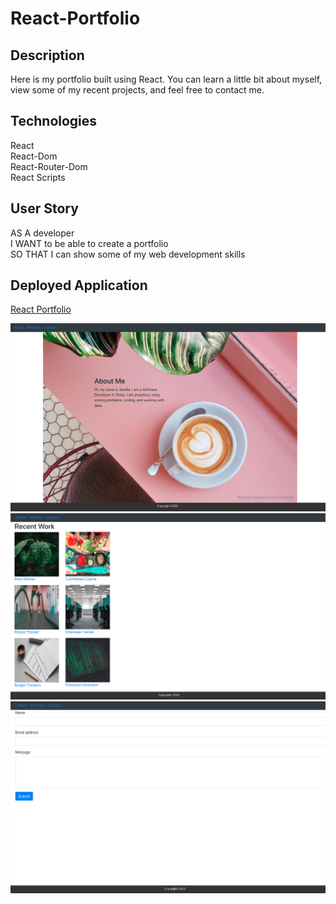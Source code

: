# React-Portfolio

## Description
Here is my portfolio built using React.  You can learn a little bit about myself, view some of my recent projects, and feel free to contact me.

## Technologies
React<br>
React-Dom<br>
React-Router-Dom<br>
React Scripts<br>

## User Story
AS A developer<br>
I WANT to be able to create a portfolio<br>
SO THAT I can show some of my web development skills

## Deployed Application

[React Portfolio](https://jaesenix.github.io/React-Employee-Directory/)

![About Me](./src/assets/images/AboutMe.png)
![Portfolio](./src/assets/images/Portfolio.png)
![Contact](./src/assets/images/Contact.png)

